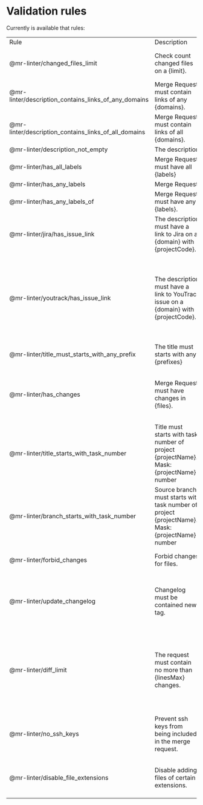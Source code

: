 # Validation rules

Currently is available that rules:

<table>
	<tbody>
		<tr>
			<td>Rule</td>
			<td>Description</td>
			<td colspan="3">Parameters</td>
		</tr>
<tr>
<td rowspan="1">@mr-linter/changed_files_limit</td>
<td rowspan="1">Check count changed files on a {limit}.</td>
<td>limit</td>
<td>Number of maximum possible changes </td>
<td>integer</td>
</tr>
<tr>
<td rowspan="1">@mr-linter/description_contains_links_of_any_domains</td>
<td rowspan="1">Merge Request must contain links of any {domains}.</td>
<td>domains</td>
<td>Array of domains </td>
<td>array of strings </td>
</tr>
<tr>
<td rowspan="1">@mr-linter/description_contains_links_of_all_domains</td>
<td rowspan="1">Merge Request must contain links of all {domains}.</td>
<td>domains</td>
<td>Array of domains </td>
<td>array of strings </td>
</tr>
<tr>
<td rowspan="1">@mr-linter/description_not_empty</td>
<td colspan="4">The description must be filled.</td>
</tr>
<tr>
<td rowspan="1">@mr-linter/has_all_labels</td>
<td rowspan="1">Merge Request must have all {labels}</td>
<td>labels</td>
<td>Array of labels </td>
<td>array of strings </td>
</tr>
<tr>
<td rowspan="1">@mr-linter/has_any_labels</td>
<td colspan="4">Merge Request must have any labels.</td>
</tr>
<tr>
<td rowspan="1">@mr-linter/has_any_labels_of</td>
<td rowspan="1">Merge Request must have any {labels}.</td>
<td>labels</td>
<td>Array of labels </td>
<td>array of strings </td>
</tr>
<tr>
<td rowspan="2">@mr-linter/jira/has_issue_link</td>
<td rowspan="2">The description must have a link to Jira on a {domain} with {projectCode}.</td>
<td>domain</td>
<td>Domain of Jira instance </td>
<td>string</td>
</tr>
<tr>
    <td>projectCode</td>
    <td>Project code  </td>
    <td>string</td>
</tr>
<tr>
<td rowspan="2">@mr-linter/youtrack/has_issue_link</td>
<td rowspan="2">The description must have a link to YouTrack issue on a {domain} with {projectCode}.</td>
<td>domain</td>
<td>Domain hosting the YouTrack instance <br/> Examples:  &quot;yt.my-company.ru&quot; </td>
<td>string</td>
</tr>
<tr>
    <td>projectCode</td>
    <td>Project code  <br/> Examples:  &quot;yt.my-company.ru&quot; </td>
    <td>string</td>
</tr>
<tr>
<td rowspan="1">@mr-linter/title_must_starts_with_any_prefix</td>
<td rowspan="1">The title must starts with any {prefixes}</td>
<td>prefixes</td>
<td>Array of prefixes </td>
<td>array of strings </td>
</tr>
<tr>
<td rowspan="1">@mr-linter/has_changes</td>
<td rowspan="1">Merge Request must have changes in {files}.</td>
<td>changes</td>
<td>Array of need changes  <br/> See details in Config JSON Schema</td>
<td>array of objects </td>
</tr>
<tr>
<td rowspan="1">@mr-linter/title_starts_with_task_number</td>
<td rowspan="1">Title must starts with task number of project {projectName}. Mask: {projectName}-number</td>
<td>projectName</td>
<td>Project name </td>
<td>string</td>
</tr>
<tr>
<td rowspan="1">@mr-linter/branch_starts_with_task_number</td>
<td rowspan="1">Source branch must starts with task number of project {projectName}. Mask: {projectName}-number</td>
<td>projectName</td>
<td>Project name <br/> Examples:  &quot;VIP&quot; </td>
<td>string</td>
</tr>
<tr>
<td rowspan="1">@mr-linter/forbid_changes</td>
<td rowspan="1">Forbid changes for files.</td>
<td>files</td>
<td>A set of files forbidden to be changed. </td>
<td>array of strings </td>
</tr>
<tr>
<td rowspan="2">@mr-linter/update_changelog</td>
<td rowspan="2">Changelog must be contained new tag.</td>
<td>file</td>
<td>Relative path to changelog file </td>
<td>string</td>
</tr>
<tr>
    <td>tags</td>
    <td>Tags parsing options  </td>
    <td>object</td>
</tr>
<tr>
<td rowspan="2">@mr-linter/diff_limit</td>
<td rowspan="2">The request must contain no more than {linesMax} changes.</td>
<td>linesMax</td>
<td>Maximum allowed number of changed lines </td>
<td>integer</td>
</tr>
<tr>
    <td>fileLinesMax</td>
    <td>Maximum allowed number of changed lines in a file  </td>
    <td>integer</td>
</tr>
<tr>
<td rowspan="1">@mr-linter/no_ssh_keys</td>
<td rowspan="1">Prevent ssh keys from being included in the merge request.</td>
<td>stopOnFirstFailure</td>
<td>When the value is true, the search will stop after the first found key </td>
<td>boolean</td>
</tr>
<tr>
<td rowspan="1">@mr-linter/disable_file_extensions</td>
<td rowspan="1">Disable adding files of certain extensions.</td>
<td>extensions</td>
<td>Array of file extensions <br/> Examples:  &quot;pem&quot;,  &quot;pub&quot;,  &quot;php&quot; </td>
<td>array of strings </td>
</tr>
</tbody>
</table>
